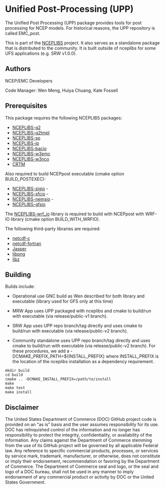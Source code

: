
# Unified Post-Processing (UPP)

The Unified Post Processing (UPP) package provides tools for post
processing for NCEP models. For historical reasons, the UPP repository
is called EMC_post.

This is part of the [NCEPLIBS](https://github.com/NOAA-EMC/NCEPLIBS)
project. It also serves as a standalone package that is distributed to
the community. It is built outside of nceplibs for some UFS
applications (e.g. SRW v1.0.0).

## Authors

NCEP/EMC Developers

Code Manager: Wen Meng, Huiya Chuang, Kate Fossell

## Prerequisites

This package requires the following NCEPLIBS packages:

- [NCEPLIBS-g2](https://github.com/NOAA-EMC/NCEPLIBS-g2)
- [NCEPLIBS-g2tmpl](https://github.com/NOAA-EMC/NCEPLIBS-g2tmpl)
- [NCEPLIBS-sp](https://github.com/NOAA-EMC/NCEPLIBS-sp)
- [NCEPLIBS-ip](https://github.com/NOAA-EMC/NCEPLIBS-ip)
- [NCEPLIBS-bacio](https://github.com/NOAA-EMC/NCEPLIBS-bacio)
- [NCEPLIBS-w3emc](https://github.com/NOAA-EMC/NCEPLIBS-w3emc)
- [NCEPLIBS-w3nco](https://github.com/NOAA-EMC/NCEPLIBS-w3nco)
- [CRTM](https://github.com/noaa-emc/emc_crtm)

Also required to build NCEPpost executable (cmake option
BUILD_POSTEXEC):

- [NCEPLIBS-sigio](https://github.com/NOAA-EMC/NCEPLIBS-sigio) -
- [NCEPLIBS-sfcio](https://github.com/NOAA-EMC/NCEPLIBS-sfcio) -
- [NCEPLIBS-nemsio](https://github.com/NOAA-EMC/NCEPLIBS-nemsio) -
- [NCEPLIBS-gfsio](https://github.com/NOAA-EMC/NCEPLIBS-gfsio)

The [NCEPLIBS-wrf_io](https://github.com/NOAA-EMC/NCEPLIBS-wrf_io)
library is required to build with NCEPpost with WRF-IO library (cmake
option BUILD_WITH_WRFIO).

The following third-party libraries are required:

- [netcdf-c](https://github.com/Unidata/netcdf-c)
- [netcdf-fortran](https://github.com/Unidata/netcdf-fortran)
- [Jasper](https://github.com/jasper-software/jasper)
- [libpng](http://www.libpng.org/pub/png/libpng.html)
- [libz](https://zlib.net/)

## Building

Builds include:

- Operational use GNC build as Wen described for both library and
  executable (library used for GFS only at this time)

- MRW App uses UPP packaged with nceplibs and cmake to build/run with
  executable (via release/public-v1 branch).

- SRW App uses UPP repo branch/tag directly and uses cmake to
  build/run with executable (via release/public-v2 branch).

- Community standalone uses UPP repo branch/tag directly and uses
  cmake to build/run with executable (via release/public-v2
  branch). For these procedures, we add a
  -DCMAKE_PREFIX_PATH=${INSTALL_PREFIX} where INSTALL_PREFIX is the
  location of the nceplibs installation as a dependency requirement.

```
mkdir build
cd build
cmake .. -DCMAKE_INSTALL_PREFIX=/path/to/install 
make 
make test
make install
```

## Disclaimer

The United States Department of Commerce (DOC) GitHub project code is
provided on an "as is" basis and the user assumes responsibility for
its use. DOC has relinquished control of the information and no longer
has responsibility to protect the integrity, confidentiality, or
availability of the information. Any claims against the Department of
Commerce stemming from the use of its GitHub project will be governed
by all applicable Federal law. Any reference to specific commercial
products, processes, or services by service mark, trademark,
manufacturer, or otherwise, does not constitute or imply their
endorsement, recommendation or favoring by the Department of
Commerce. The Department of Commerce seal and logo, or the seal and
logo of a DOC bureau, shall not be used in any manner to imply
endorsement of any commercial product or activity by DOC or the United
States Government.
